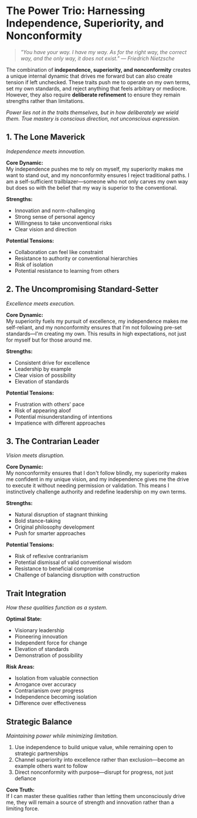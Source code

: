 # The Power Trio: Harnessing Independence, Superiority, and Nonconformity

> *"You have your way. I have my way. As for the right way, the correct way, and the only way, it does not exist." — Friedrich Nietzsche*

The combination of **independence, superiority, and nonconformity** creates a unique internal dynamic that drives me forward but can also create tension if left unchecked. These traits push me to operate on my own terms, set my own standards, and reject anything that feels arbitrary or mediocre. However, they also require **deliberate refinement** to ensure they remain strengths rather than limitations.

*Power lies not in the traits themselves, but in how deliberately we wield them. True mastery is conscious direction, not unconscious expression.*

## 1. The Lone Maverick

*Independence meets innovation.*

**Core Dynamic:**  
My independence pushes me to rely on myself, my superiority makes me want to stand out, and my nonconformity ensures I reject traditional paths. I am a self-sufficient trailblazer—someone who not only carves my own way but does so with the belief that my way is superior to the conventional.

**Strengths:**
- Innovation and norm-challenging
- Strong sense of personal agency
- Willingness to take unconventional risks
- Clear vision and direction

**Potential Tensions:**
- Collaboration can feel like constraint
- Resistance to authority or conventional hierarchies
- Risk of isolation
- Potential resistance to learning from others

## 2. The Uncompromising Standard-Setter

*Excellence meets execution.*

**Core Dynamic:**  
My superiority fuels my pursuit of excellence, my independence makes me self-reliant, and my nonconformity ensures that I'm not following pre-set standards—I'm creating my own. This results in high expectations, not just for myself but for those around me.

**Strengths:**
- Consistent drive for excellence
- Leadership by example
- Clear vision of possibility
- Elevation of standards

**Potential Tensions:**
- Frustration with others' pace
- Risk of appearing aloof
- Potential misunderstanding of intentions
- Impatience with different approaches

## 3. The Contrarian Leader

*Vision meets disruption.*

**Core Dynamic:**  
My nonconformity ensures that I don't follow blindly, my superiority makes me confident in my unique vision, and my independence gives me the drive to execute it without needing permission or validation. This means I instinctively challenge authority and redefine leadership on my own terms.

**Strengths:**
- Natural disruption of stagnant thinking
- Bold stance-taking
- Original philosophy development
- Push for smarter approaches

**Potential Tensions:**
- Risk of reflexive contrarianism
- Potential dismissal of valid conventional wisdom
- Resistance to beneficial compromise
- Challenge of balancing disruption with construction

## Trait Integration

*How these qualities function as a system.*

**Optimal State:**
- Visionary leadership
- Pioneering innovation
- Independent force for change
- Elevation of standards
- Demonstration of possibility

**Risk Areas:**
- Isolation from valuable connection
- Arrogance over accuracy
- Contrarianism over progress
- Independence becoming isolation
- Difference over effectiveness

## Strategic Balance

*Maintaining power while minimizing limitation.*

1. Use independence to build unique value, while remaining open to strategic partnerships
2. Channel superiority into excellence rather than exclusion—become an example others want to follow
3. Direct nonconformity with purpose—disrupt for progress, not just defiance

**Core Truth:**  
If I can master these qualities rather than letting them unconsciously drive me, they will remain a source of strength and innovation rather than a limiting force.